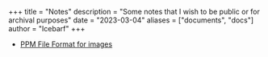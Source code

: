 +++
title = "Notes"
description = "Some notes that I wish to be public or for archival purposes"
date = "2023-03-04"
aliases = ["documents", "docs"]
author = "Icebarf"
+++

- [PPM File Format for images](/notes/pdf/ppm_format.pdf)